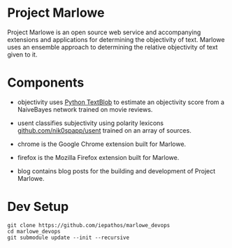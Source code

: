 # Project Marlowe

Project Marlowe is an open source web service and accompanying extensions and applications for determining the objectivity of text.  Marlowe uses an ensemble approach to determining the relative objectivity of text given to it.

# Components

+ objectivity uses [Python TextBlob](https://textblob.readthedocs.io/en/dev) to estimate an objectivity score from a NaiveBayes network trained on movie reviews.

+ usent classifies subjectivity using polarity lexicons [github.com/nik0spapp/usent](https://github.com/nik0spapp/usent) trained on an array of sources.

+ chrome is the Google Chrome extension built for Marlowe.

+ firefox is the Mozilla Firefox extension built for Marlowe.

+ blog contains blog posts for the building and development of Project Marlowe.

# Dev Setup

````shell
git clone https://github.com/iepathos/marlowe_devops
cd marlowe_devops
git submodule update --init --recursive
````
